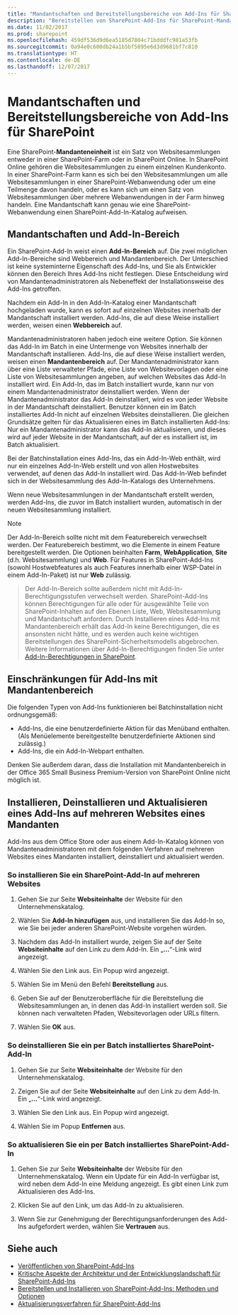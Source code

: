 ```yaml
---
title: "Mandantschaften und Bereitstellungsbereiche von Add-Ins für SharePoint"
description: "Bereitstellen von SharePoint-Add-Ins für SharePoint-Mandanten mit Mandantenbereichen und Webbereichen."
ms.date: 11/02/2017
ms.prod: sharepoint
ms.openlocfilehash: 459df536d9d6ea5185d7804c71bdddfc981a53fb
ms.sourcegitcommit: 0a94e0c600db24a1b5bf5895e6d3d9681bf7c810
ms.translationtype: HT
ms.contentlocale: de-DE
ms.lasthandoff: 12/07/2017
---
```

# <a name="tenancies-and-deployment-scopes-for-sharepoint-add-ins"></a>Mandantschaften und Bereitstellungsbereiche von Add-Ins für SharePoint

Eine SharePoint-**Mandanteneinheit** ist ein Satz von Websitesammlungen entweder in einer SharePoint-Farm oder in SharePoint Online. In SharePoint Online gehören die Websitesammlungen zu einem einzelnen Kundenkonto. In einer SharePoint-Farm kann es sich bei den Websitesammlungen um alle Websitesammlungen in einer SharePoint-Webanwendung oder um eine Teilmenge davon handeln, oder es kann sich um einen Satz von Websitesammlungen über mehrere Webanwendungen in der Farm hinweg handeln. Eine Mandantschaft kann genau wie eine SharePoint-Webanwendung einen SharePoint-Add-In-Katalog aufweisen.

<a name="AppScope"> </a>
## <a name="tenancies-and-add-in-scope"></a>Mandantschaften und Add-In-Bereich

Ein SharePoint-Add-In weist einen **Add-In-Bereich** auf. Die zwei möglichen Add-In-Bereiche sind Webbereich und Mandantenbereich. Der Unterschied ist keine systeminterne Eigenschaft des Add-Ins, und Sie als Entwickler können den Bereich Ihres Add-Ins nicht festlegen. Diese Entscheidung wird von Mandantenadministratoren als Nebeneffekt der Installationsweise des Add-Ins getroffen. 

Nachdem ein Add-In in den Add-In-Katalog einer Mandantschaft hochgeladen wurde, kann es sofort auf einzelnen Websites innerhalb der Mandantschaft installiert werden. Add-Ins, die auf diese Weise installiert werden, weisen einen **Webbereich** auf. 

Mandantenadministratoren haben jedoch eine weitere Option. Sie können das Add-In im Batch in eine Untermenge von Websites innerhalb der Mandantschaft installieren. Add-Ins, die auf diese Weise installiert werden, weisen einen **Mandantenbereich** auf. Der Mandantenadministrator kann über eine Liste verwalteter Pfade, eine Liste von Websitevorlagen oder eine Liste von Websitesammlungen angeben, auf welchen Websites das Add-In installiert wird. Ein Add-In, das im Batch installiert wurde, kann nur von einem Mandantenadministrator deinstalliert werden. Wenn der Mandantenadministrator das Add-In deinstalliert, wird es von jeder Website in der Mandantschaft deinstalliert. Benutzer können ein im Batch installiertes Add-In nicht auf einzelnen Websites deinstallieren. Die gleichen Grundsätze gelten für das Aktualisieren eines im Batch installierten Add-Ins: Nur ein Mandantenadministrator kann das Add-In aktualisieren, und dieses wird auf jeder Website in der Mandantschaft, auf der es installiert ist, im Batch aktualisiert.

Bei der Batchinstallation eines Add-Ins, das ein Add-In-Web enthält, wird nur ein einzelnes Add-In-Web erstellt und von allen Hostwebsites verwendet, auf denen das Add-In installiert wird. Das Add-In-Web befindet sich in der Websitesammlung des Add-In-Katalogs des Unternehmens.

Wenn neue Websitesammlungen in der Mandantschaft erstellt werden, werden Add-Ins, die zuvor im Batch installiert wurden, automatisch in der neuen Websitesammlung installiert.

> [!NOTE]
> Der Add-In-Bereich sollte nicht mit dem Featurebereich verwechselt werden. Der Featurebereich bestimmt, wo die Elemente in einem Feature bereitgestellt werden. Die Optionen beinhalten **Farm**, **WebApplication**, **Site** (d.h. Websitesammlung) und **Web**. Für Features in SharePoint-Add-Ins (sowohl Hostwebfeatures als auch Features innerhalb einer WSP-Datei in einem Add-In-Paket) ist nur **Web** zulässig. 

> Der Add-In-Bereich sollte außerdem nicht mit Add-In-Berechtigungsstufen verwechselt werden. SharePoint-Add-Ins können Berechtigungen für alle oder für ausgewählte Teile von SharePoint-Inhalten auf den Ebenen Liste, Web, Websitesammlung und Mandantschaft anfordern. Durch Installieren eines Add-Ins mit Mandantenbereich erhält das Add-In keine Berechtigungen, die es ansonsten nicht hätte, und es werden auch keine wichtigen Bereitstellungen des SharePoint-Sicherheitsmodells abgebrochen. Weitere Informationen über Add-In-Berechtigungen finden Sie unter [Add-In-Berechtigungen in SharePoint](add-in-permissions-in-sharepoint.md).

<a name="Tenant"> </a>
## <a name="limitations-of-tenant-scoped-add-ins"></a>Einschränkungen für Add-Ins mit Mandantenbereich

Die folgenden Typen von Add-Ins funktionieren bei Batchinstallation nicht ordnungsgemäß:

- Add-Ins, die eine benutzerdefinierte Aktion für das Menüband enthalten. (Als Menüelemente bereitgestellte benutzerdefinierte Aktionen sind zulässig.)
- Add-Ins, die ein Add-In-Webpart enthalten.

Denken Sie außerdem daran, dass die Installation mit Mandantenbereich in der Office 365 Small Business Premium-Version von SharePoint Online nicht möglich ist.

<a name="Web"> </a>
## <a name="how-to-install-uninstall-and-update-an-add-in-on-multiple-websites-in-a-tenancy"></a>Installieren, Deinstallieren und Aktualisieren eines Add-Ins auf mehreren Websites eines Mandanten

Add-Ins aus dem Office Store oder aus einem Add-In-Katalog können von Mandantenadministratoren mit dem folgenden Verfahren auf mehreren Websites eines Mandanten installiert, deinstalliert und aktualisiert werden.

### <a name="to-install-a-sharepoint-add-in-to-multiple-websites"></a>So installieren Sie ein SharePoint-Add-In auf mehreren Websites

1. Gehen Sie zur Seite **Websiteinhalte** der Website für den Unternehmenskatalog.

2. Wählen Sie **Add-In hinzufügen** aus, und installieren Sie das Add-In so, wie Sie bei jeder anderen SharePoint-Website vorgehen würden.

3. Nachdem das Add-In installiert wurde, zeigen Sie auf der Seite **Websiteinhalte** auf den Link zu dem Add-In. Ein „**...**“-Link wird angezeigt.

4. Wählen Sie den Link aus. Ein Popup wird angezeigt.

5. Wählen Sie im Menü den Befehl **Bereitstellung** aus.

6. Geben Sie auf der Benutzeroberfläche für die Bereitstellung die Websitesammlungen an, in denen das Add-In installiert werden soll. Sie können nach verwalteten Pfaden, Websitevorlagen oder URLs filtern.

7. Wählen Sie **OK** aus.
    

### <a name="to-uninstall-a-batch-installed-sharepoint-add-in"></a>So deinstallieren Sie ein per Batch installiertes SharePoint-Add-In

1. Gehen Sie zur Seite **Websiteinhalte** der Website für den Unternehmenskatalog.

2. Zeigen Sie auf der Seite **Websiteinhalte** auf den Link zu dem Add-In. Ein „**...**“-Link wird angezeigt.

3. Wählen Sie den Link aus. Ein Popup wird angezeigt.

4. Wählen Sie im Popup **Entfernen** aus.    
 

### <a name="to-update-a-batch-installed-sharepoint-add-in"></a>So aktualisieren Sie ein per Batch installiertes SharePoint-Add-In

1. Gehen Sie zur Seite **Websiteinhalte** der Website für den Unternehmenskatalog. Wenn ein Update für ein Add-In verfügbar ist, wird neben dem Add-In eine Meldung angezeigt. Es gibt einen Link zum Aktualisieren des Add-Ins.

2. Klicken Sie auf den Link, um das Add-In zu aktualisieren.

3. Wenn Sie zur Genehmigung der Berechtigungsanforderungen des Add-Ins aufgefordert werden, wählen Sie **Vertrauen** aus.   
 

## <a name="see-also"></a>Siehe auch
<a name="SP15tenancies_addlresources"> </a>

-  [Veröffentlichen von SharePoint-Add-Ins](publish-sharepoint-add-ins.md)    
-  [Kritische Aspekte der Architektur und der Entwicklungslandschaft für SharePoint-Add-Ins](important-aspects-of-the-sharepoint-add-in-architecture-and-development-landscap.md)   
-  [Bereitstellen und Installieren von SharePoint-Add-Ins: Methoden und Optionen](deploying-and-installing-sharepoint-add-ins-methods-and-options.md) 
-  [Aktualisierungsverfahren für SharePoint-Add-Ins](sharepoint-add-ins-update-process.md)
    
